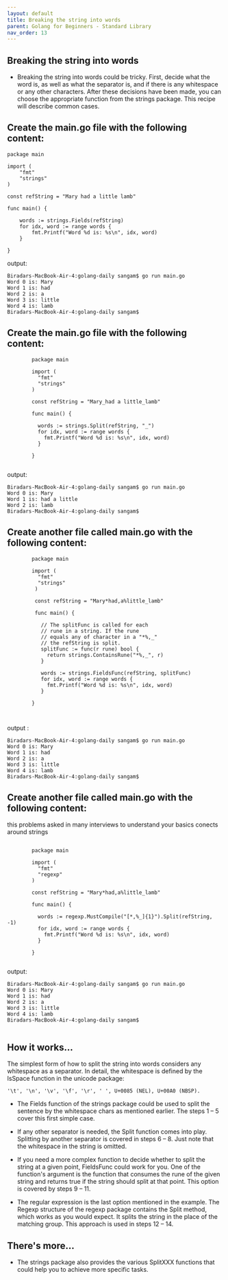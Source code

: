 ```yaml
---
layout: default
title: Breaking the string into words
parent: Golang for Beginners - Standard Library
nav_order: 13
---
```


## Breaking the string into words

- Breaking the string into words could be tricky. First, decide what the word is, as well as what the separator is, and if there is any whitespace or any other characters.  After these decisions have been made, you can choose the appropriate function from the strings package. This recipe will describe common cases.

## Create the main.go file with the following content:
```
package main

import (
	"fmt"
	"strings"
)

const refString = "Mary had a little lamb"

func main() {

	words := strings.Fields(refString)
	for idx, word := range words {
		fmt.Printf("Word %d is: %s\n", idx, word)
	}

}

```


output: 
```
Biradars-MacBook-Air-4:golang-daily sangam$ go run main.go
Word 0 is: Mary
Word 1 is: had
Word 2 is: a
Word 3 is: little
Word 4 is: lamb
Biradars-MacBook-Air-4:golang-daily sangam$ 

```
## Create the main.go file with the following content:

```
        package main

        import (
          "fmt"
          "strings"
        )

        const refString = "Mary_had a little_lamb"

        func main() {

          words := strings.Split(refString, "_")
          for idx, word := range words {
            fmt.Printf("Word %d is: %s\n", idx, word)
          }

        }


```


output:
```
Biradars-MacBook-Air-4:golang-daily sangam$ go run main.go
Word 0 is: Mary
Word 1 is: had a little
Word 2 is: lamb
Biradars-MacBook-Air-4:golang-daily sangam$ 

```

## Create another file called main.go with the following content:

```
        package main

        import (
          "fmt"
          "strings"
         )

         const refString = "Mary*had,a%little_lamb"

         func main() {

           // The splitFunc is called for each
           // rune in a string. If the rune
           // equals any of character in a "*%,_"
           // the refString is split.
           splitFunc := func(r rune) bool {
             return strings.ContainsRune("*%,_", r)
           }

           words := strings.FieldsFunc(refString, splitFunc)
           for idx, word := range words {
             fmt.Printf("Word %d is: %s\n", idx, word)
           }

        }



```
output :
```
Biradars-MacBook-Air-4:golang-daily sangam$ go run main.go
Word 0 is: Mary
Word 1 is: had
Word 2 is: a
Word 3 is: little
Word 4 is: lamb
Biradars-MacBook-Air-4:golang-daily sangam$ 

```

## Create another file called main.go with the following content:
this problems asked in many interviews to understand your basics conects around strings 
```

        package main

        import (
          "fmt"
          "regexp"
        )

        const refString = "Mary*had,a%little_lamb"

        func main() {

          words := regexp.MustCompile("[*,%_]{1}").Split(refString, -1)
          for idx, word := range words {
            fmt.Printf("Word %d is: %s\n", idx, word)
          }

        }


```


output: 
```
Biradars-MacBook-Air-4:golang-daily sangam$ go run main.go
Word 0 is: Mary
Word 1 is: had
Word 2 is: a
Word 3 is: little
Word 4 is: lamb
Biradars-MacBook-Air-4:golang-daily sangam$ 


```

## How it works...

The simplest form of how to split the string into words considers any whitespace as a separator. In detail, the whitespace is defined by the IsSpace function in the unicode package:
```
'\t', '\n', '\v', '\f', '\r', ' ', U+0085 (NEL), U+00A0 (NBSP). 

```

- The Fields function of the strings package could be used to split the sentence by the whitespace chars as mentioned earlier. The steps 1 – 5 cover this first simple case.

- If any other separator is needed, the Split function comes into play. Splitting by another separator is covered in steps 6 – 8. Just note that the whitespace in the string is omitted.

- If you need a more complex function to decide whether to split the string at a given point, FieldsFunc could work for you. One of the function's argument is the function that consumes the rune of the given string and returns true if the string should split at that point.  This option is covered by steps 9 – 11.

- The regular expression is the last option mentioned in the example. The Regexp structure of the regexp package contains the Split method, which works as you would expect. It splits the string in the place of the matching group. This approach is used in steps 12 – 14.

## There's more...

- The strings package also provides the various SplitXXX functions that could help you to achieve more specific tasks.
